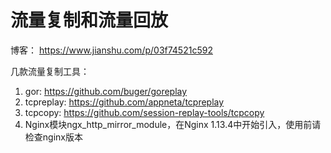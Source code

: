 # 流量复制和流量回放


博客： https://www.jianshu.com/p/03f74521c592

几款流量复制工具：
1. gor: https://github.com/buger/goreplay
2. tcpreplay: https://github.com/appneta/tcpreplay
3. tcpcopy: https://github.com/session-replay-tools/tcpcopy
4. Nginx模块ngx_http_mirror_module，在Nginx 1.13.4中开始引入，使用前请检查nginx版本